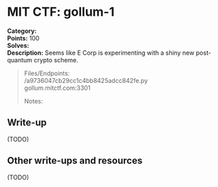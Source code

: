 # MIT CTF: gollum-1  

**Category:**   
**Points:** 100  
**Solves:**   
**Description:** Seems like E Corp is experimenting with a shiny new post-quantum crypto scheme.  

> Files/Endpoints:  
> /a9736047cb29cc1c4bb8425adcc842fe.py	  
> gollum.mitctf.com:3301	  
>   
> Notes:  
> 	  


## Write-up

(TODO)

## Other write-ups and resources

(TODO)
